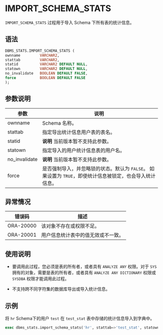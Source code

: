 IMPORT_SCHEMA_STATS 
========================================

`IMPORT_SCHEMA_STATS` 过程用于导入 Schema 下所有表的统计信息。

语法 
-----------------------

```sql
DBMS_STATS.IMPORT_SCHEMA_STATS (
ownname         VARCHAR2,
stattab         VARCHAR2, 
statid          VARCHAR2 DEFAULT NULL,
statown         VARCHAR2 DEFAULT NULL,
no_invalidate   BOOLEAN DEFAULT FALSE,
force           BOOLEAN DEFAULT FALSE
);
```



参数说明 
-------------------------



|      参数       |                                      说明                                      |
|---------------|------------------------------------------------------------------------------|
| ownname       | Schema 名称。                                                                   |
| stattab       | 指定导出统计信息用户表的表名。                                                              |
| statid        | **说明** 当前版本暂不支持此参数。                                                          |
| statown       | 指定导入的用户统计信息表的用户名。                                                            |
| no_invalidate | **说明** 当前版本暂不支持此参数。                                                          |
| force         | 是否强制导入，并忽略锁的状态。默认为 `FALSE`。 如果设置为 `TRUE`，即使统计信息被锁定，也会导入统计信息。 |



异常情况 
-------------------------



|    错误码    |        描述         |
|-----------|-------------------|
| ORA-20000 | 该对象不存在或权限不足。      |
| ORA-20001 | 用户信息统计表中的值无效或不一致。 |



使用说明 
-------------------------

* 要调用此过程，您必须是表的所有者，或者具有 `ANALYZE ANY` 权限。对于 `SYS` 拥有的对象，需要是表的所有者，或者具有 `ANALYZE ANY DICTIONARY` 权限或 `SYSDBA` 权限才能调用此过程。

  

* 不支持跨不同字符集的数据库导出或导入统计信息。

  




示例 
-----------------------

将 `hr` Schema下的用户 `test` 在 `test_stat` 表中存储的统计信息导入到字典中。

```sql
exec dbms_stats.import_schema_stats('hr', stattab=>'test_stat', statown=>'test');
```


